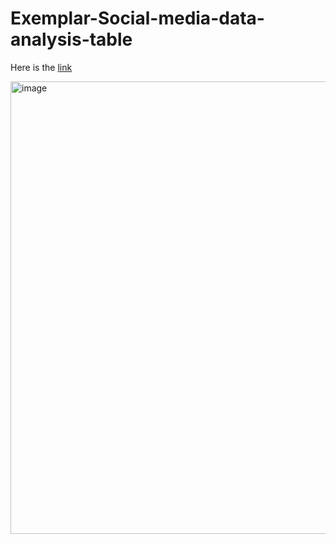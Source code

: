 # Exemplar-Social-media-data-analysis-table

Here is the [link](https://docs.google.com/document/d/1KpE2xG0xpOcQTV0j__kkRzQMl8W1AXVZIA4brQ9v_2Y/edit?resourcekey=0-b4E8P-w6k9RXXhLxHDxJaA)

<img width="724" alt="image" src="https://github.com/user-attachments/assets/2ae500c9-adf9-4938-9132-910aae907230">

